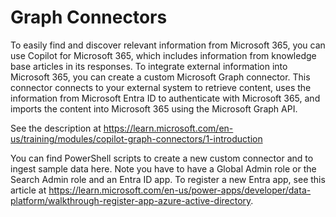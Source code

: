 # Graph Connectors

To easily find and discover relevant information from Microsoft 365, you can use Copilot for Microsoft 365, which includes information from knowledge base articles in its responses. To integrate external information into Microsoft 365, you can create a custom Microsoft Graph connector. This connector connects to your external system to retrieve content, uses the information from Microsoft Entra ID to authenticate with Microsoft 365, and imports the content into Microsoft 365 using the Microsoft Graph API.

See the description at https://learn.microsoft.com/en-us/training/modules/copilot-graph-connectors/1-introduction  

You can find PowerShell scripts to create a new custom connector and to ingest sample data here. Note you have to have a Global Admin role or the Search Admin role and an Entra ID app. To register a new Entra app, see this article at https://learn.microsoft.com/en-us/power-apps/developer/data-platform/walkthrough-register-app-azure-active-directory.



